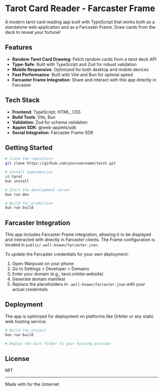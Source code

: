 # Tarot Card Reader - Farcaster Frame

A modern tarot card reading app built with TypeScript that works both as a standalone web application and as a Farcaster Frame. Draw cards from the deck to reveal your fortune!

## Features

- **Random Tarot Card Drawing**: Fetch random cards from a tarot deck API
- **Type-Safe**: Built with TypeScript and Zod for robust validation
- **Mobile Responsive**: Optimized for both desktop and mobile devices
- **Fast Performance**: Built with Vite and Bun for optimal speed
- **Farcaster Frame Integration**: Share and interact with this app directly in Farcaster

## Tech Stack

- **Frontend**: TypeScript, HTML, CSS
- **Build Tools**: Vite, Bun
- **Validation**: Zod for schema validation
- **Applet SDK**: @web-applets/sdk
- **Social Integration**: Farcaster Frame SDK

## Getting Started

```bash
# Clone the repository
git clone https://github.com/yourusername/tarot.git

# Install dependencies
cd tarot
bun install

# Start the development server
bun run dev

# Build for production
bun run build
```

## Farcaster Integration

This app includes Farcaster Frame integration, allowing it to be displayed and interacted with directly in Farcaster clients. The Frame configuration is located in `public/.well-known/farcaster.json`.

To update the Farcaster credentials for your own deployment:

1. Open Warpcast on your phone
2. Go to Settings > Developer > Domains
3. Enter your domain (e.g., tarot.orbiter.website)
4. Generate domain manifest
5. Replace the placeholders in `.well-known/farcaster.json` with your actual credentials

## Deployment

The app is optimized for deployment on platforms like Orbiter or any static web hosting service:

```bash
# Build the project
bun run build

# Deploy the dist folder to your hosting provider
```

## License

MIT

---

Made with for the Unternet
